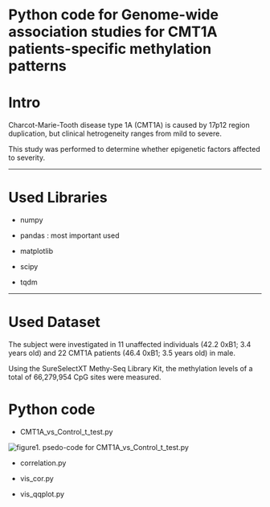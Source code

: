 # Python code for Genome-wide association studies for CMT1A patients-specific methylation patterns

# Intro

Charcot-Marie-Tooth disease type 1A (CMT1A) is caused by 17p12 region duplication, but clinical hetrogeneity ranges from mild to severe.

This study was performed to determine whether epigenetic factors affected to severity.

---

# Used Libraries
* numpy 
- pandas : most important used
* matplotlib
- scipy
* tqdm

---
# Used Dataset

The subject were investigated in 11 unaffected individuals (42.2 0xB1; 3.4 years old) and 22 CMT1A patients (46.4 0xB1; 3.5 years old) in male.

Using the SureSelectXT Methy-Seq Library Kit, the methylation levels of a total of 66,279,954 CpG sites were measured.

# Python code

* CMT1A_vs_Control_t_test.py

![figure1. psedo-code for CMT1A_vs_Control_t_test.py]("https://user-images.githubusercontent.com/83803247/207803528-6e4a5388-f253-4a6d-bc2c-84e113c2f561.png")

- correlation.py



* vis_cor.py
- vis_qqplot.py

